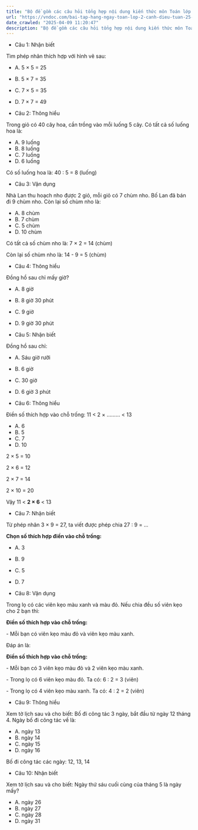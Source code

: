 ```yaml
---
title: "Bộ đề gồm các câu hỏi tổng hợp nội dung kiến thức môn Toán lớp 2 đã học ở Tuần 25 trong chương trình Toán lớp 2 Tập 2 Cánh diều, giúp các em ôn tập và luyện giải các dạng bài tập Toán lớp 2. Mời các em cùng luyện tập."
url: "https://vndoc.com/bai-tap-hang-ngay-toan-lop-2-canh-dieu-tuan-25-thu-5-338125"
date_crawled: "2025-04-09 11:20:47"
description: "Bộ đề gồm các câu hỏi tổng hợp nội dung kiến thức môn Toán lớp 2 đã học ở Tuần 25 trong chương trình Toán lớp 2 Tập 2 Cánh diều, giúp các em ôn tập và luyện giải các dạng bài tập Toán lớp 2. Mời các em cùng luyện tập."
---
```


* Câu 1:  Nhận biết

Tìm phép nhân thích hợp với hình vẽ sau:

  * A. 5 × 5 = 25 
  * B. 5 × 7 = 35 
  * C. 7 × 5 = 35 
  * D. 7 × 7 = 49 



* Câu 2:  Thông hiểu

Trong giỏ có 40 cây hoa, cần trồng vào mỗi luống 5 cây. Có tất cả số luống hoa là:

  * A. 9 luống 
  * B. 8 luống 
  * C. 7 luống 
  * D. 6 luống 



Có số luống hoa là: 40 : 5 = 8 (luống)

* Câu 3:  Vận dụng

Nhà Lan thu hoạch nho được 2 giỏ, mỗi giỏ có 7 chùm nho. Bố Lan đã bán đi 9 chùm nho. Còn lại số chùm nho là:

  * A. 8 chùm 
  * B. 7 chùm 
  * C. 5 chùm 
  * D. 10 chùm 



Có tất cả số chùm nho là: 7 × 2 = 14 (chùm)

Còn lại số chùm nho là: 14 - 9 = 5 (chùm)

* Câu 4:  Thông hiểu

Đồng hồ sau chỉ mấy giờ?

  * A. 8 giờ 
  * B. 8 giờ 30 phút 
  * C. 9 giờ 
  * D. 9 giờ 30 phút 



* Câu 5:  Nhận biết

Đồng hồ sau chỉ:

  * A. Sáu giờ rưỡi 
  * B. 6 giờ 
  * C. 30 giờ 
  * D. 6 giờ 3 phút 



* Câu 6:  Thông hiểu

Điền số thích hợp vào chỗ trống: 11 < 2 × ……… < 13

  * A. 6 
  * B. 5 
  * C. 7 
  * D. 10 



2 × 5 = 10

2 × 6 = 12

2 × 7 = 14

2 × 10 = 20

Vậy 11 < **2 × 6** < 13

* Câu 7:  Nhận biết

Từ phép nhân 3 × 9 = 27, ta viết được phép chia 27 : 9 = ...

**Chọn số thích hợp điền vào chỗ trống:**

  * A. 3 
  * B. 9 
  * C. 5 
  * D. 7 



* Câu 8:  Vận dụng

Trong lọ có các viên kẹo màu xanh và màu đỏ. Nếu chia đều số viên kẹo cho 2 bạn thì:

**Điền số thích hợp vào chỗ trống:**

\- Mỗi bạn có  viên kẹo màu đỏ và  viên kẹo màu xanh.

Đáp án là:

**Điền số thích hợp vào chỗ trống:**

\- Mỗi bạn có 3 viên kẹo màu đỏ và 2 viên kẹo màu xanh.

\- Trong lọ có 6 viên kẹo màu đỏ. Ta có: 6 : 2 = 3 (viên)

\- Trong lọ có 4 viên kẹo màu xanh. Ta có: 4 : 2 = 2 (viên)

* Câu 9:  Thông hiểu

Xem tờ lịch sau và cho biết: Bố đi công tác 3 ngày, bắt đầu từ ngày 12 tháng 4. Ngày bố đi công tác về là:

  * A. ngày 13 
  * B. ngày 14 
  * C. ngày 15 
  * D. ngày 16 



Bố đi công tác các ngày: 12, 13, 14

* Câu 10:  Nhận biết

Xem tờ lịch sau và cho biết: Ngày thứ sáu cuối cùng của tháng 5 là ngày mấy?

  * A. ngày 26 
  * B. ngày 27 
  * C. ngày 28 
  * D. ngày 31 


